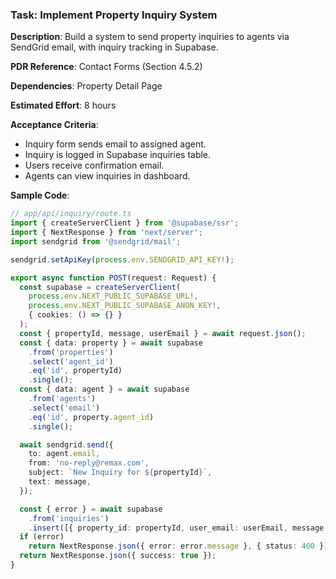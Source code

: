 ### Task: Implement Property Inquiry System

**Description**: Build a system to send property inquiries to agents via SendGrid email, with inquiry tracking in Supabase.

**PDR Reference**: Contact Forms (Section 4.5.2)

**Dependencies**: Property Detail Page

**Estimated Effort**: 8 hours

**Acceptance Criteria**:

- Inquiry form sends email to assigned agent.
- Inquiry is logged in Supabase inquiries table.
- Users receive confirmation email.
- Agents can view inquiries in dashboard.

**Sample Code**:

```ts
// app/api/inquiry/route.ts
import { createServerClient } from '@supabase/ssr';
import { NextResponse } from 'next/server';
import sendgrid from '@sendgrid/mail';

sendgrid.setApiKey(process.env.SENDGRID_API_KEY!);

export async function POST(request: Request) {
  const supabase = createServerClient(
    process.env.NEXT_PUBLIC_SUPABASE_URL!,
    process.env.NEXT_PUBLIC_SUPABASE_ANON_KEY!,
    { cookies: () => {} }
  );
  const { propertyId, message, userEmail } = await request.json();
  const { data: property } = await supabase
    .from('properties')
    .select('agent_id')
    .eq('id', propertyId)
    .single();
  const { data: agent } = await supabase
    .from('agents')
    .select('email')
    .eq('id', property.agent_id)
    .single();

  await sendgrid.send({
    to: agent.email,
    from: 'no-reply@remax.com',
    subject: `New Inquiry for ${propertyId}`,
    text: message,
  });

  const { error } = await supabase
    .from('inquiries')
    .insert([{ property_id: propertyId, user_email: userEmail, message }]);
  if (error)
    return NextResponse.json({ error: error.message }, { status: 400 });
  return NextResponse.json({ success: true });
}
```
